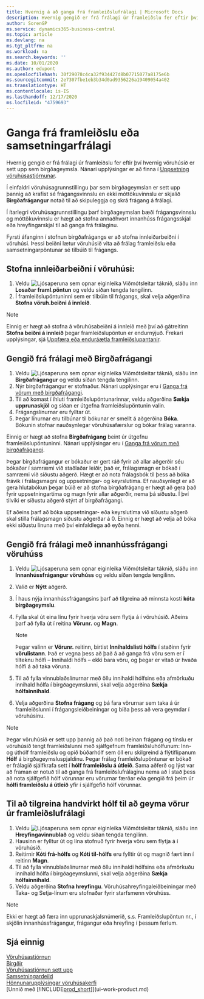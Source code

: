 ```yaml
---
title: Hvernig á að ganga frá framleiðslufrálagi | Microsoft Docs
description: Hvernig gengið er frá frálagi úr framleiðslu fer eftir því hvernig vöruhúsið er sett upp sem birgðageymsla.
author: SorenGP
ms.service: dynamics365-business-central
ms.topic: article
ms.devlang: na
ms.tgt_pltfrm: na
ms.workload: na
ms.search.keywords: ''
ms.date: 10/01/2020
ms.author: edupont
ms.openlocfilehash: 30f29078c4ca32f934427d8b07715077a8175e6b
ms.sourcegitcommit: 2e7307fbe1eb3b34d0ad9356226a19409054a402
ms.translationtype: HT
ms.contentlocale: is-IS
ms.lasthandoff: 12/17/2020
ms.locfileid: "4759693"
---
```

# <a name="put-away-production-or-assembly-output"></a>Ganga frá framleiðslu eða samsetningarfrálagi
Hvernig gengið er frá frálagi úr framleiðslu fer eftir því hvernig vöruhúsið er sett upp sem birgðageymsla. Nánari upplýsingar er að finna í [Uppsetning vöruhúsastjórnunar](warehouse-setup-warehouse.md).  

Í einfaldri vöruhúsagrunnstillingu þar sem birgðageymslan er sett upp þannig að krafist sé frágangsvinnslu en ekki móttökuvinnslu er skjalið **Birgðafrágangur** notað til að skipuleggja og skrá frágang á frálagi.  

Í ítarlegri vöruhúsagrunnstillingu þarf birgðageymslan bæði frágangsvinnslu og móttökuvinnslu er hægt að stofna annaðhvort innanhúss frágangsskjal eða hreyfingarskjal til að ganga frá frálaginu.  

Fyrsti áfanginn í stofnun birgðafrágangs er að stofna innleiðarbeiðni í vöruhúsi. Þessi beiðni lætur vöruhúsið vita að frálag framleiðslu eða samsetningarpöntunar sé tilbúið til frágangs.

## <a name="to-create-the-inbound-warehouse-request"></a>Stofna innleiðarbeiðni í vöruhúsi:  
1.  Veldu ![Ljósaperuna sem opnar eiginleika Viðmótsleitar](media/ui-search/search_small.png "Segðu mér hvað þú vilt gera") táknið, sláðu inn **Losaðar framl.pöntun** og veldu síðan tengda tengilinn.  
2.  Í framleiðslupöntuninni sem er tilbúin til frágangs, skal velja aðgerðina **Stofna vöruh.beiðni á innleið**.  

> [!NOTE]  
>  Einnig er hægt að stofna á vöruhúsabeiðni á innleið með því að gátreitinn **Stofna beiðni á innleið** þegar framleiðslupöntun er endurnýjuð. Frekari upplýsingar, sjá [Uppfæra eða enduráætla framleiðslupantanir](production-how-to-replan-refresh-production-orders.md).  

## <a name="to-put-output-away-with-an-inventory-put-away"></a>Gengið frá frálagi með Birgðafrágangi  
1.  Veldu ![Ljósaperuna sem opnar eiginleika Viðmótsleitar](media/ui-search/search_small.png "Segðu mér hvað þú vilt gera") táknið, sláðu inn **Birgðafrágangur** og veldu síðan tengda tengilinn.  
2.  Nýr birgðafrágangur er stofnaður. Nánari upplýsingar eru í [Ganga frá vörum með birgðafrágangi](warehouse-how-to-put-items-away-with-inventory-put-aways.md).
3.  Til að komast í íhluti framleiðslupöntunarinnar, veldu aðgerðina **Sækja upprunaskjöl** og síðan er útgefna framleiðslupöntunin valin.  
4.  Frágangslínurnar eru fylltar út.
5.  Þegar línurnar eru tilbúnar til bókunar er smellt á aðgerðina **Bóka**. Bókunin stofnar nauðsynlegar vöruhúsafærslur og bókar frálag varanna.  

Einnig er hægt að stofna **Birgðafrágang** beint úr útgefnu framleiðslupöntuninni. Nánari upplýsingar eru í [Ganga frá vörum með birgðafrágangi](warehouse-how-to-put-items-away-with-inventory-put-aways.md).  

Þegar birgðafrágangur er bókaður er gert ráð fyrir að allar aðgerðir séu bókaðar í samræmi við staðlaðar leiðir, það er, frálagsmagn er bókað í samræmi við síðustu aðgerð. Hægt er að nota frálagsbók til þess að bóka frávik í frálagsmagni og uppsetningar- og keyrslutíma. Ef nauðsynlegt er að gera hlutabókun þegar búið er að stofna birgðafrágang er hægt að gera það fyrir uppsetningartíma og magn fyrir allar aðgerðir, nema þá síðustu. Í því tilviki er síðustu aðgerð stýrt af birgðafrágangi.  

Ef aðeins þarf að bóka uppsetningar- eða keyrslutíma við síðustu aðgerð skal stilla frálagsmagn síðustu aðgerðar á 0. Einnig er hægt að velja að bóka ekki síðustu línuna með því einfaldlega að eyða henni.  

## <a name="to-put-output-away-with-a-warehouse-internal-put-away"></a>Gengið frá frálagi með innanhússfrágangi vöruhúss
1.  Veldu ![Ljósaperuna sem opnar eiginleika Viðmótsleitar](media/ui-search/search_small.png "Segðu mér hvað þú vilt gera") táknið, sláðu inn **Innanhússfrágangur vöruhúss** og veldu síðan tengda tengilinn.  
2. Valið er **Nýtt** aðgerð.
3. Í haus nýja innanhússfrágangsins þarf að tilgreina að minnsta kosti **kóta birgðageymslu**.  
4. Fylla skal út eina línu fyrir hverja vöru sem flytja á í vöruhúsið. Aðeins þarf að fylla út í reitina **Vörunr.** og **Magn**.  

    > [!NOTE]  
    >  Þegar valinn er **Vörunr.** reitinn, birtist **Innihaldslisti hólfs** í staðinn fyrir **vörulistann**. Það er vegna þess að það á að ganga frá vöru sem er í tilteknu hólfi – Innihaldi hólfs – ekki bara vöru, og þegar er vitað úr hvaða hólfi á að taka vöruna.  

4.  Til að fylla vinnublaðslínurnar með öllu innihaldi hólfsins eða afmörkuðu innihald hólfa í birgðageymslunni, skal velja aðgerðina **Sækja hólfainnihald**.  
5.  Velja aðgerðina **Stofna frágang** og þá fara vörurnar sem taka á úr framleiðslunni í frágangsleiðbeiningar og bíða þess að vera geymdar í vöruhúsinu.  

> [!NOTE]  
>  Þegar vöruhúsið er sett upp þannig að það noti beinan frágang og tínslu er vöruhúsið tengt framleiðslunni með sjálfgefnum framleiðsluhólfunum: Inn- og úthólf framleiðslu og opið búðarhólf sem öll eru skilgreind á flýtiflipanum **Hólf** á birgðageymsluspjaldinu. Þegar frálag framleiðslupöntunar er bókað er frálagið sjálfkrafa sett í **hólf framleiðslu á útleið**. Sama aðferð og lýst var að framan er notuð til að ganga frá framleiðslufrálaginu nema að í stað þess að nota sjálfgefið hólf vörunnar eru vörurnar færðar eða gengið frá þeim úr **hólfi framleiðslu á útleið** yfir í sjálfgefið hólf vörunnar.  

## <a name="to-manually-specify-a-bin-to-store-items-from-production-output"></a>Til að tilgreina handvirkt hólf til að geyma vörur úr framleiðslufrálagi  
1.  Veldu ![Ljósaperuna sem opnar eiginleika Viðmótsleitar](media/ui-search/search_small.png "Segðu mér hvað þú vilt gera") táknið, sláðu inn **Hreyfingavinnublað** og veldu síðan tengda tengilinn.  
2.  Hausinn er fylltur út og lína stofnuð fyrir hverja vöru sem flytja á í vöruhúsið.  
3.  Reitirnir **Kóti frá-hólfs** og **Kóti til-hólfs** eru fylltir út og magnið fært inn í reitinn **Magn**.  
4.  Til að fylla vinnublaðslínurnar með öllu innihaldi hólfsins eða afmörkuðu innihald hólfa í birgðageymslunni, skal velja aðgerðina **Sækja hólfainnihald**.  
5. Veldu aðgerðina **Stofna hreyfingu**. Vöruhúsahreyfingaleiðbeiningar með Taka- og Setja-línum eru stofnaðar fyrir starfsmenn vöruhúss.  

> [!NOTE]  
>  Ekki er hægt að færa inn upprunaskjalsnúmerið, s.s. Framleiðslupöntun nr., í skjölin innanhússfrágangur, frágangur eða hreyfing í þessum ferlum.  

## <a name="see-also"></a>Sjá einnig  
[Vöruhúsastjórnun](warehouse-manage-warehouse.md)  
[Birgðir](inventory-manage-inventory.md)  
[Vöruhúsastjórnun sett upp](warehouse-setup-warehouse.md)     
[Samsetningardeild](assembly-assemble-items.md)    
[Hönnunarupplýsingar vöruhúsakerfi](design-details-warehouse-management.md)  
[Unnið með [!INCLUDE[prod_short](includes/prod_short.md)]](ui-work-product.md)
